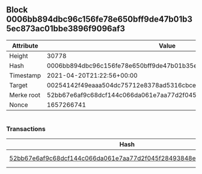 ## Block 0006bb894dbc96c156fe78e650bff9de47b01b35ec873ac01bbe3896f9096af3

Attribute | Value
--- | ---
Height | 30778
Hash | 0006bb894dbc96c156fe78e650bff9de47b01b35ec873ac01bbe3896f9096af3
Timestamp | 2021-04-20T21:22:56+00:00
Target | 00254142f49eaaa504dc75712e8378ad5316cbcead634704b3734b6271167cc4
Merke root | 52bb67e6af9c68dcf144c066da061e7aa77d2f045f28493848e96bbb03dbc051
Nonce | 1657266741

```

```

### Transactions

Hash | Amount
--- | ---
[52bb67e6af9c68dcf144c066da061e7aa77d2f045f28493848e96bbb03dbc051](52bb67e6af9c68dcf144c066da061e7aa77d2f045f28493848e96bbb03dbc051.md) | 10.00000000 SKEPTI 

